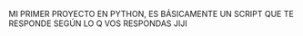 MI PRIMER PROYECTO EN PYTHON, ES BÁSICAMENTE UN SCRIPT QUE TE RESPONDE SEGÚN LO Q VOS RESPONDAS JIJI
